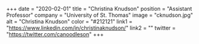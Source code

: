 +++ 
date = "2020-02-01" 
title = "Christina Knudson" 
position = "Assistant Professor" 
company = "University of St. Thomas" 
image = "cknudson.jpg" 
alt = "Christina Knudson" 
color = "#212121" 
link1 = "https://www.linkedin.com/in/christinaknudson/" 
link2 = ""
twitter = "https://twitter.com/canoodleson"
+++